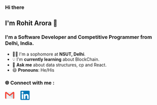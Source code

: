 ### Hi there 
##  I'm Rohit Arora 👋
### I'm a Software Developer and Competitive Programmer from Delhi, India.
- 👨‍🎓 I'm a sophomore at **NSUT, Delhi**.
- 💡 I'm **currently learning** about BlockChain.
- 💬 **Ask me** about data structures, cp and React.
- 😄 **Pronouns**: He/His
### 🌐 Connect with me : 
 <a href="mailto:arrohit258@gmail.com"><img src="https://github.com/deut-erium/deut-erium/blob/master/assets/gmail.svg" width="30px" alt="mail"></a> &nbsp; &nbsp;
 <a href="https://www.linkedin.com/in/its-rohit-arora/" target="_blank"><img src="https://github.com/deut-erium/deut-erium/blob/master/assets/linkedin.svg" width="30px" alt="LinkedIn"></a> &nbsp; &nbsp;





<!--
**arrohit258/arrohit258** is a ✨ _special_ ✨ repository because its `README.md` (this file) appears on your GitHub profile.

Here are some ideas to get you started:

- 🔭 I’m currently working on ...
- 🌱 I’m currently learning ...
- 👯 I’m looking to collaborate on ...
- 🤔 I’m looking for help with ...
- 💬 Ask me about ...
- 📫 How to reach me: ...
- 😄 Pronouns: ...
- ⚡ Fun fact: ...
-->
